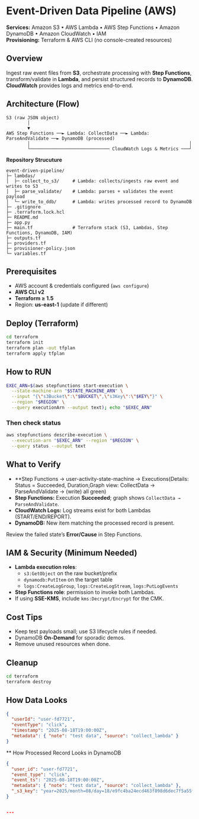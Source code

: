 # Event-Driven Data Pipeline (AWS)

**Services:** Amazon S3 • AWS Lambda • AWS Step Functions • Amazon DynamoDB • Amazon CloudWatch • IAM  
**Provisioning:** Terraform & AWS CLI (no console-created resources)

## Overview
Ingest raw event files from **S3**, orchestrate processing with **Step Functions**, transform/validate in **Lambda**, and persist structured records to **DynamoDB**. **CloudWatch** provides logs and metrics end-to-end.

## Architecture (Flow)
```
S3 (raw JSON object)
        │
        ▼
AWS Step Functions ──► Lambda: CollectData ──► Lambda: ParseAndValidate ──► DynamoDB (processed)
        │                                                            │
        └────────────────────────────── CloudWatch Logs & Metrics ───┘
```


**Repository Strucuture**
```
event-driven-pipeline/
├─ lambdas/
│  ├─ collect_to_s3/     # Lambda: collects/ingests raw event and writes to S3
│  ├─ parse_validate/    # Lambda: parses + validates the event payload
│  └─ write_to_ddb/      # Lambda: writes processed record to DynamoDB
├─ .gitignore
├─ .terraform.lock.hcl
├─ README.md
├─ app.py
├─ main.tf               # Terraform stack (S3, Lambdas, Step Functions, DynamoDB, IAM)
├─ outputs.tf
├─ providers.tf
├─ provisioner-policy.json
└─ variables.tf
```

## Prerequisites
- AWS account & credentials configured (`aws configure`)
- **AWS CLI v2**
- **Terraform ≥ 1.5**
- Region: **us-east-1** (update if different)

## Deploy (Terraform)
```bash
cd terraform
terraform init
terraform plan -out tfplan
terraform apply tfplan
```

## How to RUN
```bash
EXEC_ARN=$(aws stepfunctions start-execution \
  --state-machine-arn "$STATE_MACHINE_ARN" \
  --input "{\"s3Bucket\":\"$BUCKET\",\"s3Key\":\"$KEY\"}" \
  --region "$REGION" \
  --query executionArn --output text); echo "$EXEC_ARN"
```

### Then check status
```bash
aws stepfunctions describe-execution \
  --execution-arn "$EXEC_ARN" --region "$REGION" \
  --query status --output text
```


## What to Verify
- **Step Functions → user-activity-state-machine → Executions(Details: Status = Succeeded, Duration,Graph view: CollectData → ParseAndValidate → (write) all green)
- **Step Functions:** Execution **Succeeded**; graph shows `CollectData → ParseAndValidate`.
- **CloudWatch Logs:** Log streams exist for both Lambdas (START/END/REPORT).
- **DynamoDB:** New item matching the processed record is present.


Review the failed state’s **Error/Cause** in Step Functions.

## IAM & Security (Minimum Needed)
- **Lambda execution roles**:
  - `s3:GetObject` on the raw bucket/prefix
  - `dynamodb:PutItem` on the target table
  - `logs:CreateLogGroup`, `logs:CreateLogStream`, `logs:PutLogEvents`
- **Step Functions role**: permission to invoke both Lambdas.
- If using **SSE-KMS**, include `kms:Decrypt/Encrypt` for the CMK.

## Cost Tips
- Keep test payloads small; use S3 lifecycle rules if needed.
- DynamoDB **On-Demand** for sporadic demos.
- Remove unused resources when done.

## Cleanup
```bash
cd terraform
terraform destroy
```



## How Data Looks

```json
{
  "userId": "user-fd7721",
  "eventType": "click",
  "timestamp": "2025-08-18T19:00:00Z",
  "metadata": { "note": "test data", "source": "collect_lambda" }
}
```

** How Processed Record Looks in DynamoDB
```json
{
  "user_id": "user-fd7721",
  "event_type": "click",
  "event_ts": "2025-08-18T19:00:00Z",
  "metadata": { "note": "test data", "source": "collect_lambda" },
  "_s3_key": "year=2025/month=08/day=18/e9fc4ba24ecd463f898d6dec7f5a55f3.json"
}


---


